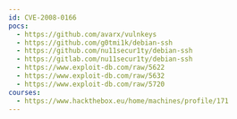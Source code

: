 ```yaml
---
id: CVE-2008-0166
pocs:
  - https://github.com/avarx/vulnkeys
  - https://github.com/g0tmi1k/debian-ssh
  - https://github.com/nu11secur1ty/debian-ssh
  - https://gitlab.com/nu11secur1ty/debian-ssh
  - https://www.exploit-db.com/raw/5622
  - https://www.exploit-db.com/raw/5632
  - https://www.exploit-db.com/raw/5720
courses:
  - https://www.hackthebox.eu/home/machines/profile/171
---
```

